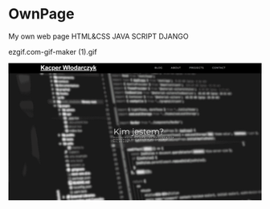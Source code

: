 # OwnPage
My own web page
HTML&CSS
JAVA SCRIPT
DJANGO

ezgif.com-gif-maker (1).gif

<img src="ezgif.com-gif-maker.gif"/>
